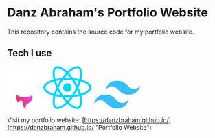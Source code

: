 # Danz Abraham's Portfolio Website

This repository contains the source code for my portfolio website.

## Tech I use

![Astro](./src/assets/icons/astro.svg) ![React](./src/assets/icons/react.svg) ![Tailwind](./src/assets/icons/tailwind-css.svg)

Visit my portfolio website: [https://danzbraham.github.io/](https://danzbraham.github.io/ "Portfolio Website")
